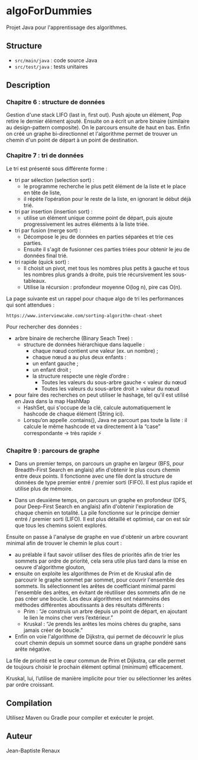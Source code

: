 # algoForDummies

Projet Java pour l'apprentissage des algorithmes.

## Structure
- `src/main/java` : code source Java
- `src/test/java` : tests unitaires

## Description 

### Chapitre 6 : structure de données

Gestion d'une stack LIFO (last in, first out). Push ajoute un élément, Pop retire le dernier élément ajouté.
Ensuite on a écrit un arbre binaire (similaire au design-pattern composite). On le parcours ensuite de haut en bas.
Enfin on créé un graphe bi-directionnel et l'algorithme permet de trouver un chemin d'un point de départ à un
point de destination.

### Chapitre 7 : tri de données

Le tri est présenté sous différente forme : 
- tri par sélection (selection sort) : 
    - le programme recherche le plus petit élément de la liste et le place en tête de liste,
    - il répète l’opération pour le reste de la liste, en ignorant le début déjà trié.
- tri par insertion (insertion sort) : 
    -  utilise un élément unique comme point de départ, puis ajoute progressivement les autres éléments à la liste triée.
- tri par fusion (merge sort) : 
    - Décompose le jeu de données en parties séparées et trie ces parties.
    - Ensuite il s'agit de fusionner ces parties triées pour obtenir le jeu de données final trié.
- tri rapide (quick sort) :
    - Il choisit un pivot, met tous les nombres plus petits à gauche 
        et tous les nombres plus grands à droite, puis trie récursivement les sous-tableaux.
    - Utilise la récursion : profondeur moyenne O(log n), pire cas O(n).

La page suivante est un rappel pour chaque algo de tri les performances qui sont attendues : 

    https://www.interviewcake.com/sorting-algorithm-cheat-sheet

Pour rechercher des données :
- arbre binaire de recherche (Binary Seach Tree) : 
    - structure de données hiérarchique dans laquelle :
        - chaque nœud contient une valeur (ex. un nombre) ;
        - chaque nœud a au plus deux enfants :
        - un enfant gauche ;
        - un enfant droit ;
        - la structure respecte une règle d’ordre :
          - Toutes les valeurs du sous-arbre gauche < valeur du nœud
          - Toutes les valeurs du sous-arbre droit > valeur du nœud
- pour faire des recherches on peut utiliser le hashage, tel qu'il est utilisé en Java dans la map HashMap
    - HashSet, qui s'occupe de la clé, calcule automatiquement le hashcode de chaque élément (String ici).
    - Lorsqu’on appelle .contains(), Java ne parcourt pas toute la liste : il calcule le même hashcode et va directement à la “case” correspondante → très rapide ⚡ 

### Chapitre 9 : parcours de graphe

- Dans un premier temps, on parcours un graphe en largeur (BFS, pour Breadth-First Search en anglais) afin d'obtenir le plus cours chemin entre deux points. Il fonctionne avec une file dont la structure de données de type premier entré / premier sorti (FIFO). Il est plus rapide et utilise plus de mémoire.

- Dans un deuxième temps, on parcours un graphe en profondeur (DFS, pour Deep-First Search en anglais) afin d'obtenir l'exploration de chaque chemin en totalité. La pile fonctionne sur le principe dernier entré / premier sorti (LIFO). Il est plus détaillé et optimisé, car on est sûr que tous les chemins soient explorés.

Ensuite on passe à l'analyse de graphe en vue d'obtenir un arbre couvrant minimal afin de trouver le chemin le plus court :
  - au prélable il faut savoir utiliser des files de priorités afin de trier les sommets par ordre de priorité, cela sera utile plus tard dans la mise en oeuvre d'algorithme glouton,
  - ensuite on exploite les algorithmes de Prim et de Kruskal afin de parcourir le graphe sommet par sommet, pour couvrir l'ensemble des sommets. Ils sélectionnent les arêtes de coefficiant minimal parmi l'ensemble des arêtes, en évitant de réutiliser des sommets afin de ne pas créer une boucle. Les deux algorithmes ont néanmoins des méthodes différentes aboutissants à des résultats différents :
      - Prim : “Je construis un arbre depuis un point de départ, en ajoutant le lien le moins cher vers l’extérieur.”
      - Kruskal : “Je prends les arêtes les moins chères du graphe, sans jamais créer de boucle.”
  - Enfin on voie l'algorithme de Dijkstra, qui permet de découvrir le plus court chemin depuis un sommet source dans un graphe pondéré sans arête négative.

La file de priorité est le cœur commun de Prim et Dijkstra, car elle permet de toujours choisir le prochain élément optimal (minimum) efficacement.

Kruskal, lui, l’utilise de manière implicite pour trier ou sélectionner les arêtes par ordre croissant.
  
## Compilation
Utilisez Maven ou Gradle pour compiler et exécuter le projet.

## Auteur
Jean-Baptiste Renaux
